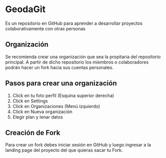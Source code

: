 # GeodaGit
Es un repositorio en GitHub para aprender a desarrollar proyectos colaborativamente con otras personas

## Organización 
Se recomienda crear una organización que sea la propitaria del repositorio principal. A partir de dicho repositorio los miembros o colaboradores podrán hacer un fork hacia sus cuentas personales.

## Pasos para crear una organización
1. Click en tu foto perfil (Esquina superior derecha)
2. Click en Settings
3. Click en Organizaciones (Menú izquierdo)
4. Click en Nueva organización
5. Elegir plan y lenar datos

## Creación de Fork

Para crear un fork debes iniciar sesión en GitHub y luego ingresar a la landing page del proyecto del que quieras sacar tu Fork.

